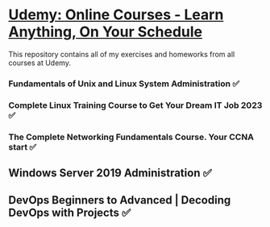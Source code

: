 # [Udemy: Online Courses - Learn Anything, On Your Schedule](https://www.udemy.com/)
This repository contains all of my exercises and homeworks from all courses at Udemy.

### Fundamentals of Unix and Linux System Administration :white_check_mark: 

### Complete Linux Training Course to Get Your Dream IT Job 2023 :white_check_mark: 

### The Complete Networking Fundamentals Course. Your CCNA start :white_check_mark: 

## Windows Server 2019 Administration :white_check_mark:  

## DevOps Beginners to Advanced | Decoding DevOps with Projects :white_check_mark: 
